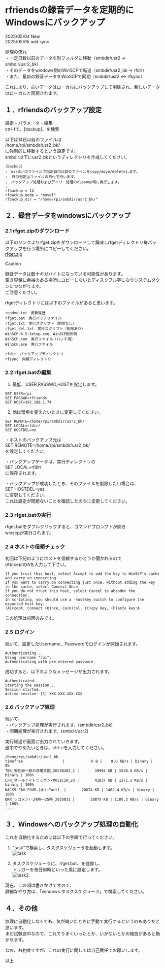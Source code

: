 # rfriendsの録音データを定期的にWindowsにバックアップ  
  
2025/05/04 New  
2025/05/05 add sync  
  
処理の流れ  
・一定日数以前のデータを別フォルダに移動（smbdir/usr2 -> smbdir/usr2_bk）  
・そのデータをwindows側のWinSCPで転送（smbdir/usr2_bk -> rfdir）  
・また、最新の録音データをWinSCPで同期（smbdir/usr2 <-> rfsync）  
  
これにより、古いデータはローカルにバックアップして削除され、新しいデータはローカルと同期されます。  
  
  
## １．rfriendsのバックアップ設定  
  
設定 - パラメータ - 編集  
ctrl-fで、[backup]、を検索  
  
以下は14日以前のファイルは  
/home/rpi/smbdir/usr2_bk/  
に強制的に移動するという設定です。  
smbdir以下にusr2_bkというディレクトリを作成してください。  
```  
[backup]  
;　usrdirのファイルで指定日付以前のファイルをcopy/move/deleteします。  
;  日付判定はファイルの日付で行います。  
;　バックアップ処理およびデイリー処理のcleanup時に実行します。  
;  
rfbackup = 14  
rfbackup_mode = "movef"  
rfbackup_dir = "/home/rpi/smbdir/usr2_bk/"  
```  
  
## ２．録音データをwindowsにバックアップ  

### 2.1 rfget.zipのダウンロード  

以下のリンクよりrfget.zipをダウンロードして解凍しrfgetディレクトリ毎バックアップを行う場所にコピーしてください。   
[rfget.zip](https://raw.githubusercontent.com/rfriends/rfriends/main/storage/rfget.zip)  
  
> [!CAUTION]
> 録音データは数十ギガバイトになっている可能性があります。    
> 空き容量に余裕のある場所にコピーしないとディスクフル等になりシステムダウンにつながります。  
> ご注意ください。  
  
rfgetディレクトリには以下のファイルがあると思います。  
```  
readme.txt　更新履歴
rfget.bat　実行バッチファイル
rfget.txt　実行スクリプト（削除なし）
rfget_del.txt　実行スクリプト（削除あり）
WinSCP-6.5-Setup.exe　WinSCP配布物
WinSCP.com　実行ファイル（バッチ用）
WinSCP.exe　実行ファイル

rfdir　バックアップディレクトリ
rfsync　同期ディレクトリ
```  
  
### 2.2 rfget.batの編集  
  
1) 最低、USER,PASSWD,HOSTを設定します。  
```  
SET USER=rpi  
SET PASSWD=rfriends  
SET HOST=192.168.1.74  
```  
2) 他は環境を変えたいときに変更してください。  
```  
SET REMOTE=/home/rpi/smbdir/usr2_bk/  
SET LOCAL=rfdir/  
SET HOSTDEL=no  
```  
・ホストのバックアップ元は  
SET REMOTE=/home/rpi/smbdir/usr2_bk/  
を設定してください。  
  
・バックアップデータは、実行ディレクトリの  
SET LOCAL=rfdir/  
に保存されます。  
  
・バックアップが成功したとき、そのファイルを削除したい場合は、  
SET HOSTDEL=yes  
に変更してください。  
これは設定が問題ないことを確認したのちに変更してください。  
  
  
### 2.3 rfget.batの実行  
  
rfget.batをダブルクリックすると、コマンドプロンプトが開き  
winscpが実行されます。  
  
  
### 2.4 ホストの信頼チェック  
  
初回は下記のようにホストを信頼するかどうか聞かれるので  
(A)cceptのAを入力して下さい。  
```  
If you trust this host, select Accept to add the key to WinSCP's cache and carry on connecting.  
If you want to carry on connecting just once, without adding the key to the cache, select Connect Once.  
If you do not trust this host, select Cancel to abandon the connection.  
In scripting, you should use a -hostkey switch to configure the expected host key.  
(A)ccept, Connect (O)nce, Ca(n)cel, (C)opy Key, (P)aste key:A  
```  
この処理は初回のみです。  
  
  
### 2.5 ログイン  
  
続いて、設定したUsername、Passwordでログインが開始されます。  
```  
Authenticating...  
Using username "rpi".
Authenticating with pre-entered password.
```  
成功すると、以下のようなメッセージが出力されます。  
```
Authenticated.  
Starting the session...  
Session started.  
Active session: [1] XXX.XXX.XXX.XXX  
```    
  
### 2.6 バックアップ処理  
  
続いて、  
・バックアップ処理が実行されます。(smbdir/usr2_bk)  
・同期処理が実行されます。(smbdir/usr2)  
    
実行経過が画面に出力されていきます。  
途中でやめたいときは、ctrl-cを入力してください。  
```  
/home/rpi/smbdir/usr2_bk
timefree                  |            0 B |    0.0 KB/s | binary |   0%
TBS_安住紳一郎の日曜天国_20250302_1 |       39994 KB | 1538.4 KB/s | binary | 100%
LFR_オールナイトニッポン-MUSIC10_20 |       41837 KB | 1271.1 KB/s | binary | 100%
NACK5_FAV-FOUR-(水)-Part1_ |       20874 KB | 1462.4 KB/s | binary | 100%
QRR_レコメン!-24時～25時_2025031 |       20875 KB | 1189.3 KB/s | binary | 100%
.....
```
  
## ３．Windowsへのバックアップ処理の自動化  
  
これを自動化するためには以下の手順で行ってください。
  
1) "task"で検索し、タスクスケジューラを起動します。  
![task](https://github.com/user-attachments/assets/c128e6a7-f214-4e0e-a6b2-65a7d9df5b3f)
  
2) タスクスケジューラに、rfget.bat、を登録し、  
トリガーを毎日何時といった風に設定します。  
![task2](https://github.com/user-attachments/assets/9152fde6-5433-4257-938b-7574e8acf6be)
  
現在、この項は書きかけですので、    
詳細なやり方は、「windows タスクスケジューラ」で検索してください。  
  
  
## ４．その他  
  
無理に自動化しなくても、気が向いたときに手動で実行するというのもありだと思います。  
まだ試験途中なので、これでうまくいったとか、いかないとかの報告があると助かります。  
  
なお、お約束ですが、これの実行に関しては自己責任でお願いします。 
  
  
以上  


